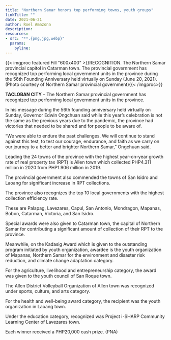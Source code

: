 ```yaml
---
title: "Northern Samar honors top performing towns, youth groups"
linkTitle: ""
date: 2021-06-21
author: Roel Amazona
description:
resources:
- src: "**.{png,jpg,webp}"
  params:
    byline: 
---
```

{{< imgproc featured Fill "600x400" >}}RECOGNITION. The Northern Samar provincial capitol in Catarman town.  The provincial government has recognized top performing local government units in the province during the 56th Founding Anniversary held virtually on Sunday (June 20, 2021). (Photo courtesy of Northern Samar provincial government){{< /imgproc>}}

**TACLOBAN CITY** –  The Northern Samar provincial government has recognized top performing local government units in the province.
 
In his message during the 56th founding anniversary held virtually on Sunday, Governor Edwin Ongchuan said while this year’s celebration is not the same as the previous years due to the pandemic, the province had victories that needed to be shared and for people to be aware of.
 
“We were able to endure the past challenges. We will continue to stand against this test, to test our courage, endurance, and faith as we carry on our journey to a better and brighter Northern Samar,” Ongchuan said.
 
Leading the 24 towns of the province with the highest year-on-year growth rate of real property tax (RPT) is Allen town which collected PHP4.311 million in 2020 from PHP1.906 million in 2019.
 
The provincial government also commended the towns of San Isidro and Laoang for significant increase in RPT collections.
 
The province also recognizes the top 10 local governments with the highest collection efficiency rate.
 
These are Palapag, Lavezares, Capul, San Antonio, Mondragon, Mapanas, Bobon, Catarman, Victoria, and San Isidro.
 
Special awards were also given to Catarman town, the capital of Northern Samar for contributing a significant amount of collection of their RPT to the province.
 
Meanwhile, on the Kadasig Award which is given to the outstanding program initiated by youth organization, awardee is the youth organization of Mapanas, Northern Samar for the environment and disaster risk reduction, and climate change adaptation category.
 
For the agriculture, livelihood and entrepreneurship category, the award was given to the youth council of San Roque town. 
 
The Allen District Volleyball Organization of Allen town was recognized under sports, culture, and arts category.
 
For the health and well-being award category, the recipient was the youth organization in Laoang town. 
 
Under the education category, recognized was Project i-SHARP Community Learning Center of Lavezares town. 
 
Each winner received a PHP20,000 cash prize. (PNA)